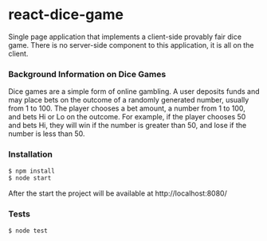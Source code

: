 # react-dice-game

Single page application that implements a client-side provably fair dice game. There is no server-side component to this application, it is all on the client.

### Background Information on Dice Games
Dice games are a simple form of online gambling. A user deposits funds and may place bets on the outcome of a randomly generated number, usually from 1 to 100. The player chooses a bet amount, a number from 1 to 100, and bets Hi or Lo on the outcome. 
For example, if the player chooses 50 and bets Hi, they will win if the number is greater than 50, and lose if the number is less than 50.

### Installation
```sh
$ npm install
$ node start
```

After the start the project will be available at http://localhost:8080/

### Tests
```sh
$ node test
```